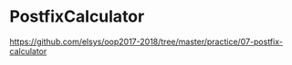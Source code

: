 # PostfixCalculator
https://github.com/elsys/oop2017-2018/tree/master/practice/07-postfix-calculator
